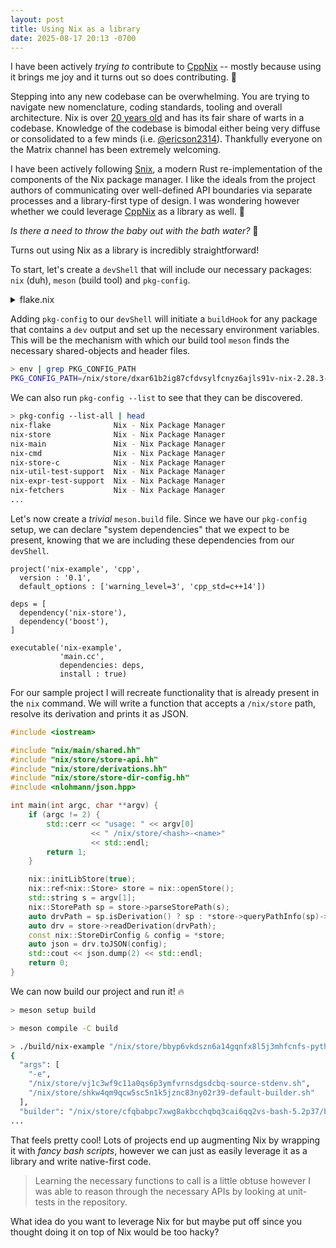 ```yaml
---
layout: post
title: Using Nix as a library
date: 2025-08-17 20:13 -0700
---
```


I have been actively _trying to_ contribute to [CppNix](https://github.com/NixOS/nix) -- mostly because using it brings me joy and it turns out so does contributing. 🤗

Stepping into any new codebase can be overwhelming. You are trying to navigate new nomenclature, coding standards, tooling and overall architecture. Nix is over [20 years old](https://20th.nixos.org/) and has its fair share of warts in a codebase. Knowledge of the codebase is bimodal either being very diffuse or consolidated to a few minds (i.e. [@ericson2314](https://github.com/ericson2314)). Thankfully everyone on the Matrix channel has been extremely welcoming.

I have been actively following [Snix](https://snix.dev/), a modern Rust re-implementation of the components of the Nix package manager. I like the ideals from the project authors of communicating over well-defined API boundaries via separate processes and a library-first type of design. I was wondering however whether we could leverage [CppNix](https://github.com/NixOS/nix) as a library as well. 🤔

_Is there a need to throw the baby out with the bath water?_ 👶

Turns out using Nix as a library is incredibly straightforward!

To start, let's create a `devShell` that will include our necessary packages: `nix` (duh), `meson` (build tool) and `pkg-config`.

<details markdown="1">
<summary markdown="span">flake.nix</summary>

```nix
{
  description = "Example of how to use Nix as a library.";

  inputs = {
    nixpkgs.url = "github:NixOS/nixpkgs/25.05";
    devshell.url = "github:numtide/devshell";
  };

  outputs = { self, nixpkgs, devshell }:
    let
      lib = nixpkgs.lib;
      systems = [
        "x86_64-linux"
        "aarch64-linux"
        "x86_64-darwin"
        "aarch64-darwin"
      ];
    in {
      devShells = lib.genAttrs systems (system:
        let
          pkgs = import nixpkgs {
            inherit system;
          };
        in {
          default = pkgs.mkShell {
            packages = with pkgs; [
              nix
              meson
              ninja
              pkg-config
              # I am surprised I need this
              # I think this is a bug
              # https://github.com/NixOS/nix/issues/13782
              boost
            ];
          };
        });
    };
}
```
</summary>
</details>

Adding `pkg-config` to our `devShell` will initiate a `buildHook` for any package that contains a `dev` output and set up the necessary environment variables. This will be the mechanism with which our build tool `meson` finds the necessary shared-objects and header files.

```bash
> env | grep PKG_CONFIG_PATH
PKG_CONFIG_PATH=/nix/store/dxar61b2ig87cfdvsylfcnyz6ajls91v-nix-2.28.3-dev/lib/pkgconfig:/nix/store/sgsi5d3z14ygk1f2nlgnlj5w4vl0z8gc-boehm-gc-8.2.8-dev/lib/pkgconfig:/nix/store/l6wng97amh2h2saa5dpvbx5gavjv95r4-nlohmann_json-3.11.3/share/pkgconfig:/nix/store/8kyckzscivn03liyw8fwx93lm3h21z9c-libarchive-3.7.8-dev/lib/pkgconfig:/nix/store/d003f74y8hj2xw9gw480nb54vq99h5r3-attr-2.5.2-dev/lib/pkgconfig:/nix/store/rrgb780yg822kwc779qrxhk60nmj8f6q-acl-2.3.2-dev/lib/pkgconfig:/nix/store/ammv4hfx001g454rn0dlgibj1imn9rkw-boost-1.87.0-dev/lib/pkgconfig
```

We can also run `pkg-config --list` to see that they can be discovered.

```bash
> pkg-config --list-all | head
nix-flake              Nix - Nix Package Manager
nix-store              Nix - Nix Package Manager
nix-main               Nix - Nix Package Manager
nix-cmd                Nix - Nix Package Manager
nix-store-c            Nix - Nix Package Manager
nix-util-test-support  Nix - Nix Package Manager
nix-expr-test-support  Nix - Nix Package Manager
nix-fetchers           Nix - Nix Package Manager
...
```

Let's now create a _trivial_ `meson.build` file. Since we have our `pkg-config` setup, we can declare "system dependencies" that we expect to be present, knowing that we are including these dependencies from our `devShell`.

```meson
project('nix-example', 'cpp',
  version : '0.1',
  default_options : ['warning_level=3', 'cpp_std=c++14'])

deps = [
  dependency('nix-store'),
  dependency('boost'),
]

executable('nix-example',
           'main.cc',
           dependencies: deps,
           install : true)
```

For our sample project I will recreate functionality that is already present in the `nix` command. We will write a function that accepts a `/nix/store` path, resolve its derivation and prints it as JSON.

```cpp
#include <iostream>

#include "nix/main/shared.hh"
#include "nix/store/store-api.hh"
#include "nix/store/derivations.hh"
#include "nix/store/store-dir-config.hh"
#include <nlohmann/json.hpp>

int main(int argc, char **argv) {
    if (argc != 2) {
        std::cerr << "usage: " << argv[0]
                  << " /nix/store/<hash>-<name>"
                  << std::endl;
        return 1;
    }

    nix::initLibStore(true);
    nix::ref<nix::Store> store = nix::openStore();
    std::string s = argv[1];
    nix::StorePath sp = store->parseStorePath(s);
    auto drvPath = sp.isDerivation() ? sp : *store->queryPathInfo(sp)->deriver;
    auto drv = store->readDerivation(drvPath);
    const nix::StoreDirConfig & config = *store;
    auto json = drv.toJSON(config);
    std::cout << json.dump(2) << std::endl;
    return 0;
}
```

We can now build our project and run it! 🔥

```bash
> meson setup build

> meson compile -C build

> ./build/nix-example "/nix/store/bbyp6vkdszn6a14gqnfx8l5j3mhfcnfs-python3-3.12.11" | head
{
  "args": [
    "-e",
    "/nix/store/vj1c3wf9c11a0qs6p3ymfvrnsdgsdcbq-source-stdenv.sh",
    "/nix/store/shkw4qm9qcw5sc5n1k5jznc83ny02r39-default-builder.sh"
  ],
  "builder": "/nix/store/cfqbabpc7xwg8akbcchqbq3cai6qq2vs-bash-5.2p37/bin/bash",
...
```

That feels pretty cool!
Lots of projects end up augmenting Nix by wrapping it with _fancy bash scripts_, however we can just as easily leverage it as a library and write native-first code.

> Learning the necessary functions to call is a little obtuse however I was able to reason through the necessary APIs by looking at unit-tests in the repository.

What idea do you want to leverage Nix for but maybe put off since you thought doing it on top of Nix would be too hacky?